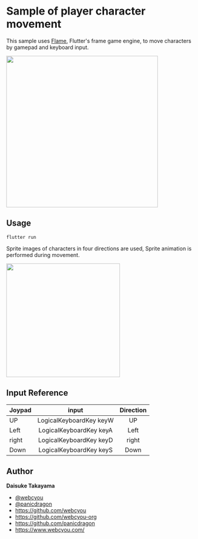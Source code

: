 # Sample of player character movement

This sample uses [Flame](https://github.com/flame-engine), Flutter's frame game engine, to move characters by gamepad and keyboard input.

<img width="400" src="https://user-images.githubusercontent.com/1584153/227727144-bae6429f-a64f-4464-be9d-275ffb01cc4a.png">

## Usage

```
flutter run
```

Sprite images of characters in four directions are used, Sprite animation is performed during movement.

<img width="300" src="https://github.com/flame-games/player_move/blob/main/assets/images/sp_player.png">

## Input Reference

| Joypad | input | Direction |
| -------------- |:------------:|:------------:|
| UP     | LogicalKeyboardKey keyW | UP    |
| Left   | LogicalKeyboardKey keyA | Left  |
| right  | LogicalKeyboardKey keyD | right |
| Down   | LogicalKeyboardKey keyS | Down  |


## Author

**Daisuke Takayama**

-   [@webcyou](https://twitter.com/webcyou)
-   [@panicdragon](https://twitter.com/panicdragon)
-   <https://github.com/webcyou>
-   <https://github.com/webcyou-org>
-   <https://github.com/panicdragon>
-   <https://www.webcyou.com/>

